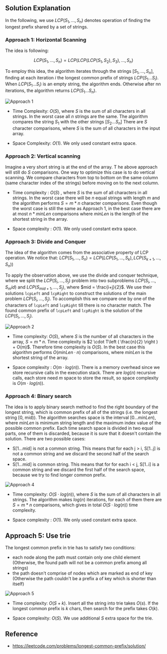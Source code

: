 ## Solution Explanation

In the following, we use $LCP(S_1, \dots, S_n)$ denotes operation of finding the longest prefix shared by a set of strings.

### Approach 1: Horizontal Scanning

The idea is following:

$$LCP(S_1, \dots, S_n) = LCP(LCP(LCP(S_1, S_2), S_3), \dots, S_n)$$


To employ this idea, the algorithm iterates through the strings $[S_1, \dots, S_n]$,
finding at each iteration $i$ the longest common prefix of strings $LCP(S_1 \ldots S_i)$.
When $LCP(S_1 \ldots S_i)$ is an empty string, the algorithm ends.
Otherwise after nn iterations, the algorithm returns $LCP(S_1 \ldots S_n)$.

![Approach 1](img/approach-1.png)

- Time Complexity: $O(S)$, where $S$ is the sum of all characters in all strings.
In the worst case all $n$ strings are the same. The algorithm
compares the string $S_1$ with the other strings $[S_2 \ldots S_n]$
There are $S$ character comparisons, where $S$ is the sum of all characters in the input array.

- Space Complexity: $O(1)$. We only used constant extra space.

### Approach 2: Vertical scanning

Imagine a very short string is at the end of the array. T
he above approach will still do $S$ comparisons.
One way to optimize this case is to do vertical scanning.
We compare characters from top to bottom on the same column
(same character index of the strings) before moving on to the next column.

- Time complexity : $O(S)$ , where $S$ is the sum of all characters in all strings.
In the worst case there will be $n$ equal strings with length $m$ and the algorithm performs $S=m*n$ character comparisons.
Even though the worst case is still the same as Approach 1, in the best case there are at most $n*minLen$ comparisons
where $minLen$ is the length of the shortest string in the array.

- Space complexity : $O(1)$. We only used constant extra space.

### Approach 3: Divide and Conquer

The idea of the algorithm comes from the associative property of
LCP operation. We notice that:
$LCP(S_1, \dots, S_n) = LCP(LCP(S_1, \dots, S_k), LCP(S_{k+1}, \dots, S_n))$

To apply the observation above, we use the divide and conquer technique, where we
split the $LCP(S_i, \dots, S_j)$ problem into two subproblems $LCP(S_i, \dots, S_mid)$
and $LCP(S_{mid+1}, \dots, S_j)$, where $mid = \frac{i+j}{2}$. We use their
solutions `lcpLeft` and `lcpRight` to construct the solutions of the main problem
$LCP(S_i, \dots, S_j)$. To accomplish this we compare one by one of the characters of
`lcpLeft` and `lcpRight` till there is no character match. The found common prefix of
`lcpLeft` and `lcpRight` is the solution of the $LCP(S_i, \dots, S_j)$.

![Approach 2](img/approach-2.png)

- Time complexity: $O(S)$, where $S$ is the number of all characters in the array, $S = m*n$.
Time complexity is $2 \cdot T\left ( \frac{n}{2} \right ) + O(m)$.
Therefore time complexity is $O(S)$.
In the best case this algorithm performs $O(minLen \cdot n)$ comparisons,
where $minLen$ is the shortest string of the array.

- Space complexity : $O(m \cdot log(n))$. There is a memory overhead since we store recursive calls in the execution stack.
There are $log(n)$ recursive calls, each store need $m$ space to store the result, so space complexity is $O(m \cdot log(n))$.

### Approach 4: Binary search

The idea is to apply binary search method to find the right boundary of the longest string, which is common prefix of all of the strings
(i.e. the longest string [0, mid)). The algorithm searches space is the interval $[0 \ldots minLen)$, where $minLen$ is minimum string length
and the maximum index value of the possible common prefix. Each time search space is divided in two equal parts,
one of them is discarded, because it is sure that it doesn't contain the solution.
There are two possible cases:

- S[1...mid] is not a common string. This means that for each j > i, S[1..j] is not a common string and we discard the second half of the search space.
- S[1...mid] is common string. This means that for for each i < j, S[1..i] is a common string and we discard the first half of the search space,
because we try to find longer common prefix.

![Approach 4](img/approach-4.png)

- Time complexity:  $O(S \cdot log(n))$, where $S$ is the sum of all characters in all strings. The algorithm makes $log(n)$ iterations,
for each of them there are $S = m*n$ comparisons, which gives in total $O(S \cdot log(n))$ time complexity.

- Space complexity : $O(1)$. We only used constant extra space.

## Approach 5: Use trie

The longest common prefix in trie has to satisfy two conditions:

- each node along the path must contain only one child element (Otherwise, the found path will not be a common prefix among all strings)
- the path doesn't comprise of nodes which are marked as end of key (Otherwise the path couldn't be a prefix a of key which is shorter than itself)

![Approach 5](img/approach-5.png)

- Time complexity: $O(S+k)$. Insert all the string into trie takes $O(s)$. If the longest common prefix is $k$ chars, then
search for the prefix takes $O(k)$.

- Space complexity: $O(S)$. We use additional $S$ extra space for the trie.


## Reference

- https://leetcode.com/problems/longest-common-prefix/solution/